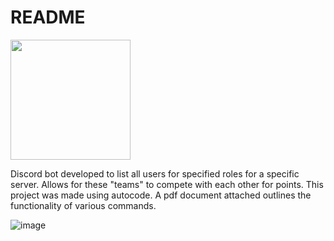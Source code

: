 # README
[<img src="https://open.autocode.com/static/images/open.svg?" width="192">](https://open.autocode.com/)

Discord bot developed to list all users for specified roles for a specific server.
Allows for these "teams" to compete with each other for points. This project was made using autocode. A pdf document attached outlines the functionality of various commands.

![image](https://user-images.githubusercontent.com/64362945/177981080-9b93a86a-d50b-4102-b9f2-1f2970d8d292.png)
